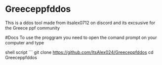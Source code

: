 # Greeceppfddos
This is a ddos tool made from itsalex0712 on discord and its excsusive for the Greece ppf community


#Docs
To use the proggram you need to open the comand prompt on your computer and type 



shell script ```
git clone https://github.com/ItsAlex024/Greeceppfddos
cd Greeceppfddos
```
